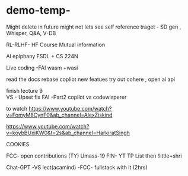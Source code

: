 # demo-temp-
Might delete in future might not lets see
self reference
traget - SD gen , Whisper, Q&A, V-DB

RL-RLHF- HF Course 
Mutual information

Ai epiphany
FSDL + CS 224N

Live coding -FAI
 wasm +wasi

read the docs
rebase
copliot new featues
try out
cohere , open ai api

finish lecture 9  
VS - Upset fix
FAI -Part2
copilot vs codewisperer

to watch
https://www.youtube.com/watch?v=FomyM8CynF0&ab_channel=AlexZiskind

https://www.youtube.com/watch?v=koybBUxiKW0&t=2s&ab_channel=HarkiratSingh

COOKIES

FCC- open contributions (TY)
Umass-19
FIN- YT TP List then !little+shri
 
Chat-GPT
-VS lect(acamind)
-FCC- fullstack with it (2hrs)
